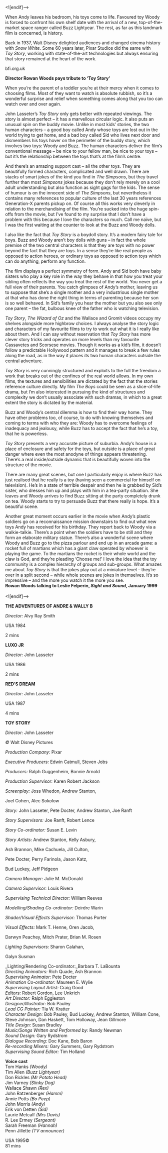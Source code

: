 


<![endif]-->

When Andy leaves his bedroom, his toys come to life. Favoured toy Woody is forced to confront his own shelf date with the arrival of a new, top-of-the-market space ranger called Buzz Lightyear. The rest, as far as this landmark film is concerned, is history.

Back in 1937, Walt Disney delighted audiences and changed cinema history with _Snow White_. Some 60 years later, Pixar Studios did the same with  
_Toy Story_, working with state-of-the-art technologies but always ensuring that story remained at the heart of the work.

bfi.org.uk

**Director Rowan Woods pays tribute to ‘Toy Story’**

When you’re the parent of a toddler you’re at their mercy when it comes to choosing films. Most of they want to watch is absolute rubbish, so it’s a wonderful surprise and relief when something comes along that you too can watch over and over again.

John Lasseter’s _Toy Story_ only gets better with repeated viewings. The story is almost perfect – it has a marvellous circular logic. It also puts an unusual spin on the buddy movie. Unlike in most kids’ stories, the two human characters – a good boy called Andy whose toys are lost out in the world trying to get home, and a bad boy called Sid who lives next door and dismembers his toys hover on the perimeter of the buddy story, which involves two toys: Woody and Buzz. The human characters deliver the film’s conventional message – be nice to your fellow man, be nice to your toys – but it’s the relationship between the toys that’s at the film’s centre.

And there’s an amazing support cast – all the other toys. They are beautifully formed characters, complicated and well drawn. There are stacks of smart jokes of the kind you find in _The Simpsons_, but they travel further than most _Simpsons_ jokes because they don’t rely merely on a cool adult understanding but also function as sight gags for the kids. The sense of humour is on the innocent side of _The Simpsons_, but nevertheless it contains many references to popular culture of the last 30 years references Generation-X parents pickup on. Of course all this works very cleverly in relation to the merchandising of the film. You’re sucked into the huge spin-offs from the movie, but I’ve found to my surprise that I don’t have a problem with this because I love the characters so much. Call me naïve, but I was the first waiting at the counter to look at the Buzz and Woody dolls.

I also like the fact that _Toy Story_ is a boydoll story. It’s a modem fairy tale for boys. Buzz and Woody aren’t boy dolls with guns – in fact the whole premise of the two central characters is that they are toys with no power beyond the fact that they are toys. In a sense they’re like real people as opposed to action heroes, or ordinary toys as opposed to action toys which can do anything, perform any function.

The film displays a perfect symmetry of form. Andy and Sid both have baby sisters who play a key role in the way they behave in that how you treat your sibling often reflects the way you treat the rest of the world. You never get a full view of their parents. You catch glimpses of Andy’s mother, leaving us to suppose that she’s a single mother and a very industrious single mother at that who has done the right thing in terms of parenting because her son is so well behaved. In Sid’s family you hear the mother but you also see only one parent – the fat, bulbous knee of the father who is watching television.

_Toy Story_, _The Wizard of Oz_ and the Wallace and Gromit videos occupy my shelves alongside more highbrow choices. I always analyse the story logic and characters of my favourite films to try to work out what it is I really like about them. And I can say without reservation that _Toy Story_ has more clever story tricks and operates on more levels than my favourite Cassavetes and Scorsese movies. Though it works as a kid’s film, it doesn’t follow a predictable Hollywood pattern and it manages to break a few rules along the road, as in the way it places its two human characters outside the central adventure.

_Toy Story_ is very cunningly structured and exploits to the full the freedom a work that breaks out of the confines of the real world allows. In my own films, the textures and sensibilities are dictated by the fact that the stories reference culture directly. My film _The Boys_ could be seen as a slice-of-life drama, but I’m also interested in pursuing the kind of structures and complexity we don’t usually associate with such dramas, in which to a great extent the story is dictated by the material.

Buzz and Woody’s central dilemma is how to find their way home. They have other problems too, of course, to do with knowing themselves and coming to terms with who they are: Woody has to overcome feelings of inadequacy and jealousy, while Buzz has to accept the fact that he’s a toy, that he is powerless.

_Toy Story_ presents a very accurate picture of suburbia. Andy’s house is a place of enclosure and safety for the toys, but outside is a place of great danger where even the most anodyne of things appears threatening. There’s a real inside/outside dynamic that is beautifully woven into the structure of the movie.

There are many great scenes, but one I particularly enjoy is where Buzz has just realised that he really is a toy (having seen a commercial for himself on television). He’s in a state of terrible despair and then he is grabbed by Sid’s sister, who dresses him up and plays with him in a tea-party situation. She leaves and Woody arrives to find Buzz sitting at the party completely drunk on tea. Woody starts to try to persuade Buzz that there really is hope. It’s a beautiful scene.

Another great moment occurs earlier in the movie when Andy’s plastic soldiers go on a reconnaissance mission downstairs to find out what new toys Andy has received for his birthday. They report back to Woody via a walkie-talkie. There’s a point when the soldiers have to be still and they form an elaborate military statue. There’s also a wonderful scene where Woody and Buzz go to the pizza parlour and end up in an arcade game: a rocket full of martians which has a giant claw operated by whoever is playing the game. To the martians the rocket is their whole world and the claw is God, and they’re pleading ‘Choose me!’ I love the idea that the toy community is a complex hierarchy of groups and sub-groups. What amazes me about _Toy Story_ is that the jokes play out at a miniature level – they’re over in a split second – while whole scenes are jokes in themselves. It’s so impressive – and the more you watch it the more you see.  
**Rowan Woods talking to Leslie Felperin, _Sight and Sound_, January 1999**  
<br>
<![endif]-->

**THE ADVENTURES OF ANDRE & WALLY B**

_Director:_ Alvy Ray Smith

USA 1984

2 mins

**LUXO JR**

_Director:_ John Lasseter

USA 1986

2 mins

**RED’S DREAM**

_Director:_ John Lasseter

USA 1987

4 mins

**TOY STORY**

_Director:_ John Lasseter

_©_ Walt Disney Pictures

_Production Company:_ Pixar

_Executive Producers:_ Edwin Catmull, Steven Jobs

_Producers:_ Ralph Guggenheim, Bonnie Arnold

_Production Supervisor:_ Karen Robert Jackson

_Screenplay:_ Joss Whedon, Andrew Stanton,

Joel Cohen, Alec Sokolow

_Story:_ John Lasseter, Pete Docter, Andrew Stanton, Joe Ranft

_Story Supervisors:_ Joe Ranft, Robert Lence

_Story Co-ordinator:_ Susan E. Levin

_Story Artists:_ Andrew Stanton, Kelly Asbury,

Ash Brannon, Mike Cachuela, Jill Culton,

Pete Docter, Perry Farinola, Jason Katz,

Bud Luckey, Jeff Pidgeon

_Camera Manager:_ Julie M. McDonald

_Camera Supervisor:_ Louis Rivera

_Supervising Technical Director:_ William Reeves

_Modelling/Shading Co-ordinator:_ Deirdre Warin

_Shader/Visual Effects Supervisor:_ Thomas Porter

_Visual Effects:_ Mark T. Henne, Oren Jacob,

Darwyn Peachey, Mitch Prater, Brian M. Rosen

_Lighting Supervisors:_ Sharon Calahan,

Galyn Susman

_Lighting/Rendering Co-ordinator:_Barbara T. LaBounta  
_Directing Animators:_ Rich Quade, Ash Brannon  
_Supervising Animator:_ Pete Docter  
_Animation Co-ordinator:_ Maureen E. Wylie  
_Supervising Layout Artist:_ Craig Good  
_Editors:_ Robert Gordon, Lee Unkrich  
_Art Director:_ Ralph Eggleston  
_Designer/Illustrator:_ Bob Pauley  
_Lead CG Painter:_ Tia W. Kratter  
_Character Design:_ Bob Pauley, Bud Luckey, Andrew Stanton, William Cone, Steve Johnson, Dan Haskett, Tom Holloway, Jean Gillmore  
_Title Design:_ Susan Bradley  
_Music/Songs Written and Performed by:_
Randy Newman  
_Sound Design:_ Gary Rydstrom  
_Dialogue Recording:_ Doc Kane, Bob Baron  
_Re-recording Mixers:_ Gary Summers,
Gary Rydstrom  
_Supervising Sound Editor:_ Tim Holland  

**Voice cast**  
Tom Hanks _(Woody)_  
Tim Allen _(Buzz Lightyear)_  
Don Rickles _(Mr Potato Head)_  
Jim Varney _(Slinky Dog)_  
Wallace Shawn _(Rex)_  
John Ratzenberger _(Hamm)_  
Annie Potts _(Bo Peep)_  
John Morris _(Andy)_  
Erik von Detten _(Sid)_  
Laurie Metcalf _(Mrs Davis)_  
R. Lee Ermey _(Sergeant)_  
Sarah Freeman _(Hannah)_  
Penn Jillette _(TV announcer)_  

USA 1995©  
81 mins  

<!--stackedit_data:
eyJoaXN0b3J5IjpbMTI3MDYyNjA4Ml19
-->